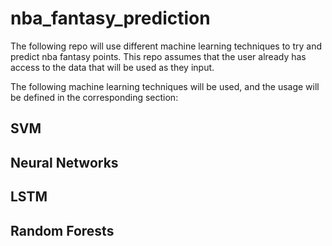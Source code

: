 # nba_fantasy_prediction

The following repo will use different machine learning techniques to try and predict nba fantasy points. This repo assumes that the user already has access to the data that will be used as they input.

The following machine learning techniques will be used, and the usage will be defined in the corresponding section:

## SVM

## Neural Networks

## LSTM

## Random Forests


